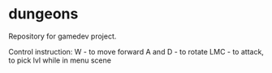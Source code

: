 # dungeons
Repository for gamedev project.

Control instruction:
W - to move forward
A and D - to rotate
LMC - to attack, to pick lvl while in menu scene
